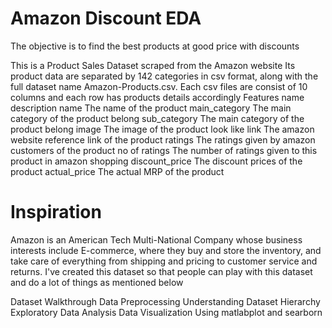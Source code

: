 # Amazon Discount EDA

The objective is to find the best products at good price with discounts

This is a Product Sales Dataset scraped from the Amazon website
Its product data are separated by 142 categories in csv format, along with the full dataset name Amazon-Products.csv.
Each csv files are consist of 10 columns and each row has products details accordingly
Features
name	description
name	The name of the product
main_category	The main category of the product belong
sub_category	The main category of the product belong
image	The image of the product look like
link	The amazon website reference link of the product
ratings	The ratings given by amazon customers of the product
no of ratings	The number of ratings given to this product in amazon shopping
discount_price	The discount prices of the product
actual_price	The actual MRP of the product


# Inspiration
Amazon is an American Tech Multi-National Company whose business interests include E-commerce, where they buy and store the inventory, and take care of everything from shipping and pricing to customer service and returns. I've created this dataset so that people can play with this dataset and do a lot of things as mentioned below

Dataset Walkthrough
Data Preprocessing
Understanding Dataset Hierarchy
Exploratory Data Analysis
Data Visualization Using matlabplot and searborn
